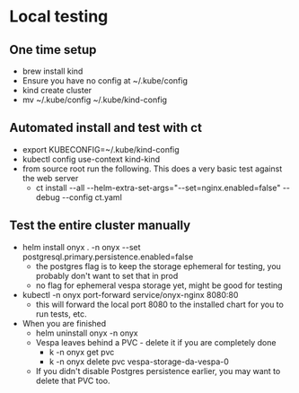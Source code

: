 # Local testing

## One time setup
* brew install kind
* Ensure you have no config at ~/.kube/config
* kind create cluster
* mv ~/.kube/config ~/.kube/kind-config

## Automated install and test with ct
* export KUBECONFIG=~/.kube/kind-config
* kubectl config use-context kind-kind
* from source root run the following. This does a very basic test against the web server
  * ct install --all --helm-extra-set-args="--set=nginx.enabled=false" --debug --config ct.yaml

## Test the entire cluster manually
* helm install onyx . -n onyx --set postgresql.primary.persistence.enabled=false
  * the postgres flag is to keep the storage ephemeral for testing, you probably don't want to set that in prod
  * no flag for ephemeral vespa storage yet, might be good for testing
* kubectl -n onyx port-forward service/onyx-nginx 8080:80
  * this will forward the local port 8080 to the installed chart for you to run tests, etc.
* When you are finished
  * helm uninstall onyx -n onyx
  * Vespa leaves behind a PVC - delete it if you are completely done
    * k -n onyx get pvc
    * k -n onyx delete pvc vespa-storage-da-vespa-0
  * If you didn't disable Postgres persistence earlier, you may want to delete that PVC too.